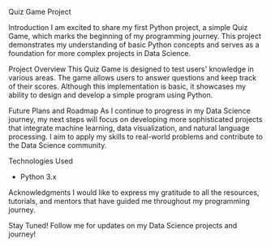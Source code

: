 Quiz Game Project

Introduction
I am excited to share my first Python project, a simple Quiz Game, which marks the beginning of my programming journey. This project demonstrates my understanding of basic Python concepts and serves as a foundation for more complex projects in Data Science.

Project Overview
This Quiz Game is designed to test users' knowledge in various areas. The game allows users to answer questions and keep track of their scores. Although this implementation is basic, it showcases my ability to design and develop a simple program using Python.

Future Plans and Roadmap
As I continue to progress in my Data Science journey, my next steps will focus on developing more sophisticated projects that integrate machine learning, data visualization, and natural language processing. I aim to apply my skills to real-world problems and contribute to the Data Science community.

Technologies Used
- Python 3.x

Acknowledgments
I would like to express my gratitude to all the resources, tutorials, and mentors that have guided me throughout my programming journey.

Stay Tuned!
Follow me for updates on my Data Science projects and journey!

